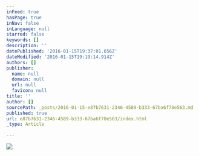 ```yaml
---
inFeed: true
hasPage: true
inNav: false
inLanguage: null
starred: false
keywords: []
description: ''
datePublished: '2016-01-15T19:37:01.656Z'
dateModified: '2016-01-15T19:19:14.914Z'
authors: []
publisher:
  name: null
  domain: null
  url: null
  favicon: null
title: ''
author: []
sourcePath: _posts/2016-01-15-e87b7631-2346-4589-b333-67ba6f78e563.md
published: true
url: e87b7631-2346-4589-b333-67ba6f78e563/index.html
_type: Article

---
```

![](https://the-grid-user-content.s3-us-west-2.amazonaws.com/ad41ed7f-3be6-440e-826b-39086a5a07fb.jpg)
